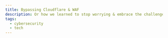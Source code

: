 ```yaml
---
title: Bypassing Cloudflare & WAF
description: Or how we learned to stop worrying & embrace the challenge
tags:
  - cybersecurity
  - tech
---
```

